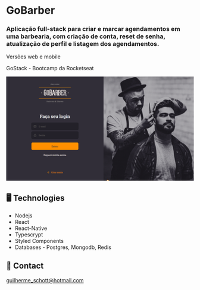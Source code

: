 # GoBarber

### Aplicação full-stack para criar e marcar agendamentos em uma barbearia, com criação de conta, reset de senha, atualização de perfil e listagem dos agendamentos. 

Versões web e mobile

GoStack - Bootcamp da Rocketseat

![preview](./.github/preview.png)


## 🖥️ Technologies

- Nodejs
- React
- React-Native
- Typescrypt
- Styled Components
- Databases - Postgres, Mongodb, Redis

## 🎃 Contact

guilherme_schott@hotmail.com
